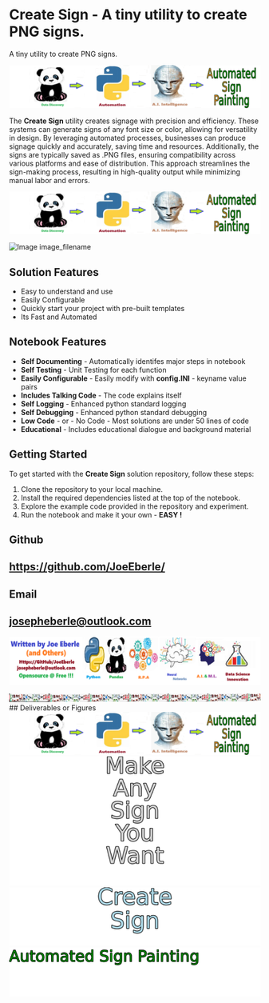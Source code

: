 
# Create Sign - A tiny utility to create PNG signs.
A tiny utility to create PNG signs.

![Image image_filename](code.png)

The **Create Sign** utility creates signage with precision and efficiency. These systems can generate signs of any font size or color, allowing for versatility in design. By leveraging automated processes, businesses can produce signage quickly and accurately, saving time and resources. Additionally, the signs are typically saved as .PNG files, ensuring compatibility across various platforms and ease of distribution. This approach streamlines the sign-making process, resulting in high-quality output while minimizing manual labor and errors.

![Image image_filename](sample.png)

![Image image_filename]("solution_sign.png")

## Solution Features
- Easy to understand and use  
- Easily Configurable 
- Quickly start your project with pre-built templates
- Its Fast and Automated

## Notebook Features
- **Self Documenting** - Automatically identifes major steps in notebook 
- **Self Testing** - Unit Testing for each function
- **Easily Configurable** - Easily modify with **config.INI** - keyname value pairs
- **Includes Talking Code** - The code explains itself 
- **Self Logging** - Enhanced python standard logging   
- **Self Debugging** - Enhanced python standard debugging
- **Low Code** - or - No Code  - Most solutions are under 50 lines of code
- **Educational** - Includes educational dialogue and background material
    
## Getting Started
To get started with the **Create Sign** solution repository, follow these steps:
1. Clone the repository to your local machine.
2. Install the required dependencies listed at the top of the notebook.
3. Explore the example code provided in the repository and experiment.
4. Run the notebook and make it your own - **EASY !**
    

## Github    
## https://github.com/JoeEberle/ 

## Email 
## josepheberle@outlook.com 

    
![Developer](developer.png)

![Brand](brand.png)
    ## Deliverables or Figures![additional_image](create_sign.png)  <br>![additional_image](sign_NEON.png)  <br>![additional_image](solution_stacked_sign.png)  <br>![additional_image](Veritcal_Automated_sign.png)  <br>